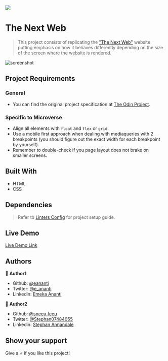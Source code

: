 ![](https://img.shields.io/badge/Microverse-blueviolet)

# The Next Web
> This project consists of replicating the ["The Next Web"](https://thenextweb.com/) website putting emphasis on how it behaves differently depending on the size of the screen where the website is rendered.

![screenshot](./images/)

## Project Requirements

### General
- You can find the original project specification at [The Odin Project](https://www.theodinproject.com/courses/html5-and-css3/lessons/building-with-responsive-design).

### Specific to Microverse
- Align all elements with ```float``` and ```flex``` or ```grid```.
- Use a mobile first approach when dealing with mediaqueries with 2 breakpoints (you should figure out the exact width for each breakpoint by yourself).
- Remember to double-check if you page layout does not brake on smaller screens.

## Built With

- HTML
- CSS

## Dependencies

> Refer to [Linters Config](https://github.com/eananti/linters-config/tree/master/html-css) for project setup guide.

## Live Demo

[Live Demo Link](https://eananti.github.io/The-Next-Web/)

## Authors

👤 **Author1**

- Github: [@eananti](https://github.com/eananti)
- Twitter: [@e_ananti](https://twitter.com/e_ananti)
- Linkedin: [Emeka Ananti](https://www.linkedin.com/in/emekaananti/)

👤 **Author2**

- Github: [@sneeu-leeu](https://github.com/sneeu-leeu)
- Twitter: [@Stephan07484055](https://twitter.com/Stephan07484055)
- Linkedin: [Stephan Annandale](https://www.linkedin.com/in/stephan-annandale-a4b4931a9/)

## Show your support

Give a ⭐️ if you like this project!
